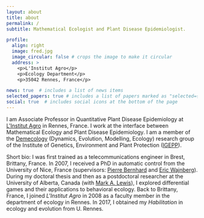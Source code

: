 ```yaml
---
layout: about
title: about
permalink: /
subtitle: Mathematical Ecologist and Plant Disease Epidemiologist. 

profile:
  align: right
  image: fred.jpg
  image_circular: false # crops the image to make it circular
  address: >
    <p>L'Institut Agro</p> 
    <p>Ecology Department</p>
    <p>35042 Rennes, France</p>

news: true  # includes a list of news items
selected_papers: true # includes a list of papers marked as "selected={true}"
social: true  # includes social icons at the bottom of the page
---
```


I am Associate Professor in Quantitative Plant Disease Epidemiology at [L'Institut Agro](https://www.institut-agro.fr/fr) in Rennes, France. I work at the interface between Mathematical Ecology and Plant Disease Epidemiology. I am a member of the [Demecology](https://www6.rennes.inrae.fr/igepp_eng/Research-teams/Demecology) (Dynamics, Evolution, Modelling, Ecology) research group of the Institute of Genetics, Environment and Plant Protection ([IGEPP](https://www6.rennes.inrae.fr/igepp_eng/)).

Short bio: I was first trained as a telecommunications engineer in Brest, Brittany, France. In 2007, I received a PhD in automatic control from the University of Nice, France (supervisors: [Pierre Bernhard](http://www-sop.inria.fr/members/Pierre.Bernhard/index_en.shtml) and [Eric Wajnberg](http://www2.sophia.inra.fr/perso/wajnberg/index.htm)). During my doctoral thesis and then as a postdoctoral researcher at the University of Alberta, Canada (with [Mark A. Lewis](http://grad.biology.ualberta.ca/mlewis/mark-lewis-2/)), I explored differential games and their applications to behavioral ecology. Back to Brittany, France, I joined *L'Institut Agro* in 2008 as a faculty member in the department of ecology in Rennes. In 2017, I obtained my *Habilitation* in ecology and evolution from U. Rennes.
